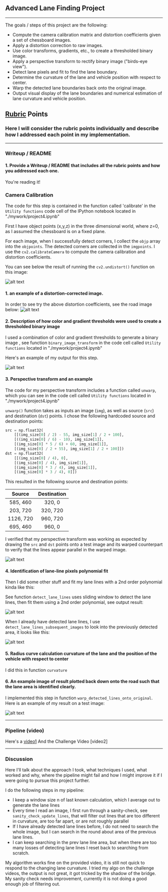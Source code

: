 ## Advanced Lane Finding Project
---

The goals / steps of this project are the following:

* Compute the camera calibration matrix and distortion coefficients given a set of chessboard images.
* Apply a distortion correction to raw images.
* Use color transforms, gradients, etc., to create a thresholded binary image.
* Apply a perspective transform to rectify binary image ("birds-eye view").
* Detect lane pixels and fit to find the lane boundary.
* Determine the curvature of the lane and vehicle position with respect to center.
* Warp the detected lane boundaries back onto the original image.
* Output visual display of the lane boundaries and numerical estimation of lane curvature and vehicle position.

[//]: # (Image References)

[image1]: ./output_images/undistort-1.png "Undistorted"
[image2]: ./output_images/undistort.png "Road Transformed"
[image3]: ./output_images/threshold_binary.png "Threshold Binary"
[image4]: ./output_images/checkTranfsform.png "Checking Transform"
[image5]: ./output_images/detect_lane_lines_1.png "Fit Visual"
[image6]: ./output_images/detect_lane_lines2.png "Fit Visual"
[image7]: ./output_images/output_metrics.png "Output"
[video1]: ./output_images/project_video.mp4 "Video"
[video1]: ./output_images/challenge_video.mp4 "Challenge Video"

## [Rubric](https://review.udacity.com/#!/rubrics/571/view) Points

### Here I will consider the rubric points individually and describe how I addressed each point in my implementation.  

---

### Writeup / README

#### 1. Provide a Writeup / README that includes all the rubric points and how you addressed each one.  
You're reading it!

### Camera Calibration

The code for this step is contained in the function called 'calibrate' in the  `Utility functions` code cell of the IPython notebook located in "./mywork/project4.ipynb"   

First I have object points (x,y,z) in the three dimensional world, where z=0, as I assumed the chessboard is on a fixed plane.

For each image, when I successfully detect corners, I collect the `objp` array into the `objpoints`. The detected corners are collected in the `imgpoints`. I use the `cv2.calibrateCamera` to compute the camera calibration and distortion coefficients.  

You can see below the result of running the `cv2.undistort()` function on this image: 

![alt text][image1]

#### 1. an example of a distortion-corrected image.

In order to see try the above distortion coefficients, see the road image below:
![alt text][image2]

#### 2. Description of how color and gradient thresholds were used to create a thresholded binary image

I used a combination of color and gradient thresholds to generate a binary image , see function `binary_image_transform` in the code cell called `Utility functions` located in "./mywork/project4.ipynb"

Here's an example of my output for this step.

![alt text][image3]

#### 3. Perspective transform and an example

The code for my perspective transform includes a function called `unwarp`, which you can see in the code cell called `Utility functions` located in "./mywork/project4.ipynb"

`unwarp()` function takes as inputs an image (`img`), as well as source (`src`) and destination (`dst`) points.  I chose the following hardcoded source and destination points:

```python
src = np.float32(
    [[(img_size[0] / 2) - 55, img_size[1] / 2 + 100],
    [((img_size[0] / 6) - 10), img_size[1]],
    [(img_size[0] * 5 / 6) + 60, img_size[1]],
    [(img_size[0] / 2 + 55), img_size[1] / 2 + 100]])
dst = np.float32(
    [[(img_size[0] / 4), 0],
    [(img_size[0] / 4), img_size[1]],
    [(img_size[0] * 3 / 4), img_size[1]],
    [(img_size[0] * 3 / 4), 0]])
```

This resulted in the following source and destination points:

| Source        | Destination   | 
|:-------------:|:-------------:| 
| 585, 460      | 320, 0        | 
| 203, 720      | 320, 720      |
| 1126, 720     | 960, 720      |
| 695, 460      | 960, 0        |

I verified that my perspective transform was working as expected by drawing the `src` and `dst` points onto a test image and its warped counterpart to verify that the lines appear parallel in the warped image.

![alt text][image4]

#### 4. Identification of lane-line pixels polynomial fit

Then I did some other stuff and fit my lane lines with a 2nd order polynomial kinda like this:


See function `detect_lane_lines` uses sliding window to detect the lane lines, then fit them using a 2nd order polynomial, see output result:

![alt text][image5]

When I already have detected lane lines, I use `detect_lane_lines_subsequent_images` to look into the previously detected area, it looks like this:

![alt text][image6]

#### 5. Radius curve calculation curvature of the lane and the position of the vehicle with respect to center

I did this in function `curvature`

#### 6. An example image of result plotted back down onto the road such that the lane area is identified clearly.

I implemented this step in function `warp_detected_lines_onto_original`.  Here is an example of my result on a test image:

![alt text][image7]

---

### Pipeline (video)

Here's a [video1]
And the Challenge Video [video2]

---

### Discussion

Here I'll talk about the approach I took, what techniques I used, what worked and why, where the pipeline might fail and 
how I might improve it if I were going to pursue this project further.
  
I do the following steps in my pipeline:

* I keep a window size n of last known calculation, which I average out to generate the lane lines
* Every time I read an image, I first run through a sanity-check, see `sanity_check_update_lines`, that will filter out lines that are too different in curvature, are too far apart, or are not roughly parallel
* If I have already detected lane lines before, I do not need to search the whole image, but I can search in the round about area of the previous lane lines.
* I can keep searching in the prev lane line area, but when there are too many losses of detecting lane lines I reset back to searching from scratch.

My algorithm works fine on the provided video, it is still not quick to respond to the changing lane curvature. I tried my algo on the challenge videos, the output is not great, it got tricked by the shadow of the bridge.  My sanity check needs improvement, currently it is not doing a good enough job of filtering out.

